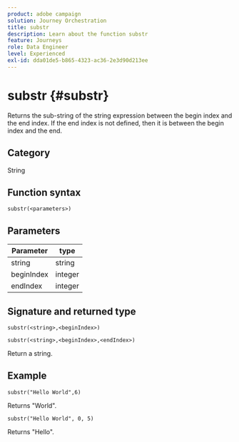 ```yaml
---
product: adobe campaign
solution: Journey Orchestration
title: substr
description: Learn about the function substr
feature: Journeys
role: Data Engineer
level: Experienced
exl-id: dda01de5-b865-4323-ac36-2e3d90d213ee
---
```

# substr {#substr}

Returns the sub-string of the string expression between the begin index and the end index. If the end index is not defined, then it is between the begin index and the end.

## Category

String

## Function syntax

`substr(<parameters>)`

## Parameters

| Parameter  | type |
|-------------|----------|
| string | string |
| beginIndex | integer |
| endIndex | integer |

## Signature and returned type

`substr(<string>,<beginIndex>)`

`substr(<string>,<beginIndex>,<endIndex>)`

Return a string.

## Example

`substr("Hello World",6)`

Returns "World".

`substr("Hello World", 0, 5)`

Returns "Hello".
